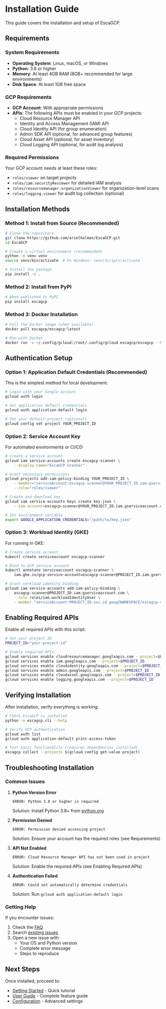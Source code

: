 # Installation Guide

This guide covers the installation and setup of EscaGCP.

## Requirements

### System Requirements
- **Operating System**: Linux, macOS, or Windows
- **Python**: 3.8 or higher
- **Memory**: At least 4GB RAM (8GB+ recommended for large environments)
- **Disk Space**: At least 1GB free space

### GCP Requirements
- **GCP Account**: With appropriate permissions
- **APIs**: The following APIs must be enabled in your GCP projects:
  - Cloud Resource Manager API
  - Identity and Access Management (IAM) API
  - Cloud Identity API (for group enumeration)
  - Admin SDK API (optional, for advanced group features)
  - Cloud Asset API (optional, for asset inventory)
  - Cloud Logging API (optional, for audit log analysis)

### Required Permissions
Your GCP account needs at least these roles:
- `roles/viewer` on target projects
- `roles/iam.securityReviewer` for detailed IAM analysis
- `roles/resourcemanager.organizationViewer` for organization-level scans
- `roles/logging.viewer` for audit log collection (optional)

## Installation Methods

### Method 1: Install from Source (Recommended)

```bash
# Clone the repository
git clone https://github.com/arielkalman/EscaGCP.git
cd EscaGCP

# Create a virtual environment (recommended)
python -m venv venv
source venv/bin/activate  # On Windows: venv\Scripts\activate

# Install the package
pip install -e .
```

### Method 2: Install from PyPI

```bash
# When published to PyPI
pip install escagcp
```

### Method 3: Docker Installation

```bash
# Pull the Docker image (when available)
docker pull escagcp/escagcp:latest

# Run with Docker
docker run -v ~/.config/gcloud:/root/.config/gcloud escagcp/escagcp --help
```

## Authentication Setup

### Option 1: Application Default Credentials (Recommended)

This is the simplest method for local development:

```bash
# Login with your Google account
gcloud auth login

# Set application default credentials
gcloud auth application-default login

# Set your default project (optional)
gcloud config set project YOUR_PROJECT_ID
```

### Option 2: Service Account Key

For automated environments or CI/CD:

```bash
# Create a service account
gcloud iam service-accounts create escagcp-scanner \
    --display-name="EscaGCP Scanner"

# Grant necessary permissions
gcloud projects add-iam-policy-binding YOUR_PROJECT_ID \
    --member="serviceAccount:escagcp-scanner@YOUR_PROJECT_ID.iam.gserviceaccount.com" \
    --role="roles/viewer"

# Create and download key
gcloud iam service-accounts keys create key.json \
    --iam-account=escagcp-scanner@YOUR_PROJECT_ID.iam.gserviceaccount.com

# Set environment variable
export GOOGLE_APPLICATION_CREDENTIALS="/path/to/key.json"
```

### Option 3: Workload Identity (GKE)

For running in GKE:

```bash
# Create service account
kubectl create serviceaccount escagcp-scanner

# Bind to GCP service account
kubectl annotate serviceaccount escagcp-scanner \
    iam.gke.io/gcp-service-account=escagcp-scanner@PROJECT_ID.iam.gserviceaccount.com

# Grant workload identity binding
gcloud iam service-accounts add-iam-policy-binding \
    escagcp-scanner@PROJECT_ID.iam.gserviceaccount.com \
    --role roles/iam.workloadIdentityUser \
    --member "serviceAccount:PROJECT_ID.svc.id.goog[NAMESPACE/escagcp-scanner]"
```

## Enabling Required APIs

Enable all required APIs with this script:

```bash
# Set your project ID
PROJECT_ID="your-project-id"

# Enable required APIs
gcloud services enable cloudresourcemanager.googleapis.com --project=$PROJECT_ID
gcloud services enable iam.googleapis.com --project=$PROJECT_ID
gcloud services enable cloudidentity.googleapis.com --project=$PROJECT_ID
gcloud services enable admin.googleapis.com --project=$PROJECT_ID
gcloud services enable cloudasset.googleapis.com --project=$PROJECT_ID
gcloud services enable logging.googleapis.com --project=$PROJECT_ID
```

## Verifying Installation

After installation, verify everything is working:

```bash
# Check EscaGCP is installed
python -m escagcp.cli --help

# Verify GCP authentication
gcloud auth list
gcloud auth application-default print-access-token

# Test basic functionality (requires dependencies installed)
escagcp collect --projects $(gcloud config get-value project)
```

## Troubleshooting Installation

### Common Issues

1. **Python Version Error**
   ```
   ERROR: Python 3.8 or higher is required
   ```
   Solution: Install Python 3.8+ from [python.org](https://www.python.org/)

2. **Permission Denied**
   ```
   ERROR: Permission denied accessing project
   ```
   Solution: Ensure your account has the required roles (see Requirements)

3. **API Not Enabled**
   ```
   ERROR: Cloud Resource Manager API has not been used in project
   ```
   Solution: Enable the required APIs (see Enabling Required APIs)

4. **Authentication Failed**
   ```
   ERROR: Could not automatically determine credentials
   ```
   Solution: Run `gcloud auth application-default login`

### Getting Help

If you encounter issues:
1. Check the [FAQ](FAQ.md)
2. Search [existing issues](https://github.com/arielkalman/EscaGCP/issues)
3. Open a new issue with:
   - Your OS and Python version
   - Complete error message
   - Steps to reproduce

## Next Steps

Once installed, proceed to:
- [Getting Started](GETTING_STARTED.md) - Quick tutorial
- [User Guide](USER_GUIDE.md) - Complete feature guide
- [Configuration](CONFIGURATION.md) - Advanced settings 